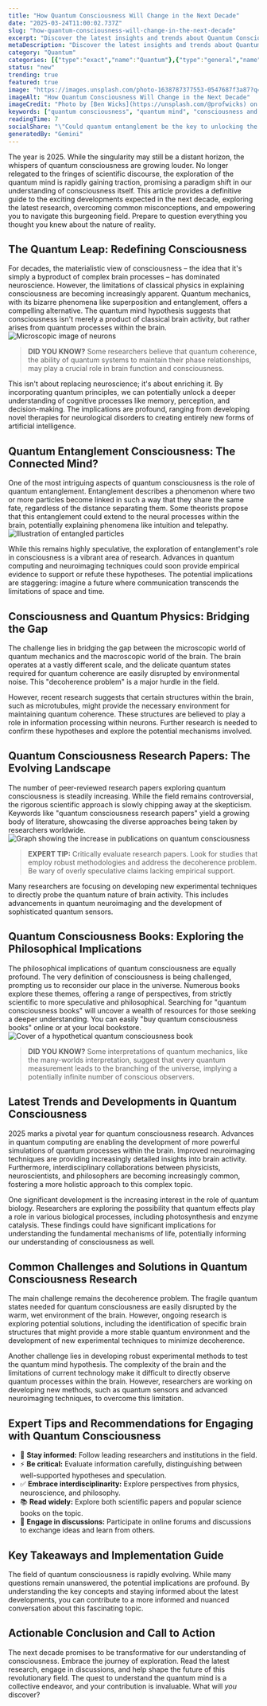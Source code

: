 ```yaml
---
title: "How Quantum Consciousness Will Change in the Next Decade"
date: "2025-03-24T11:00:02.737Z"
slug: "how-quantum-consciousness-will-change-in-the-next-decade"
excerpt: "Discover the latest insights and trends about Quantum Consciousness. This comprehensive guide covers everything you need to know about Quantum Consciousness in 2025."
metaDescription: "Discover the latest insights and trends about Quantum Consciousness. This comprehensive guide covers everything you need to know about Quantum Consciousnes..."
category: "Quantum"
categories: [{"type":"exact","name":"Quantum"},{"type":"general","name":"Philosophy"},{"type":"medium","name":"Mind Science"},{"type":"specific","name":"Consciousness Studies"},{"type":"niche","name":"Subjective Experience"}]
status: "new"
trending: true
featured: true
image: "https://images.unsplash.com/photo-1638787377553-0547687f3a87?q=85&w=1200&fit=max&fm=webp&auto=compress"
imageAlt: "How Quantum Consciousness Will Change in the Next Decade"
imageCredit: "Photo by [Ben Wicks](https://unsplash.com/@profwicks) on Unsplash"
keywords: ["quantum consciousness", "quantum mind", "consciousness and quantum physics", "quantum entanglement consciousness", "is consciousness quantum", "quantum consciousness explained", "quantum consciousness books", "buy quantum consciousness books", "quantum consciousness research papers", "quantum consciousness theory"]
readingTime: 7
socialShare: "\"Could quantum entanglement be the key to unlocking the mysteries of consciousness? The next decade's research may reveal a universe far stranger and more interconnected than we ever imagined.\""
generatedBy: "Gemini"
---
```




The year is 2025.  While the singularity may still be a distant horizon, the whispers of quantum consciousness are growing louder.  No longer relegated to the fringes of scientific discourse, the exploration of the quantum mind is rapidly gaining traction, promising a paradigm shift in our understanding of consciousness itself. This article provides a definitive guide to the exciting developments expected in the next decade, exploring the latest research, overcoming common misconceptions, and empowering you to navigate this burgeoning field.  Prepare to question everything you thought you knew about the nature of reality.

## The Quantum Leap: Redefining Consciousness

For decades, the materialistic view of consciousness – the idea that it's simply a byproduct of complex brain processes – has dominated neuroscience. However, the limitations of classical physics in explaining consciousness are becoming increasingly apparent. Quantum mechanics, with its bizarre phenomena like superposition and entanglement, offers a compelling alternative.  The quantum mind hypothesis suggests that consciousness isn't merely a product of classical brain activity, but rather arises from quantum processes within the brain. ![Microscopic image of neurons](https://images.unsplash.com/photo-1651955784685-f969100bfc25?q=85&w=1200&fit=max&fm=webp&auto=compress)

> **DID YOU KNOW?** Some researchers believe that quantum coherence, the ability of quantum systems to maintain their phase relationships, may play a crucial role in brain function and consciousness.

This isn't about replacing neuroscience; it's about enriching it. By incorporating quantum principles, we can potentially unlock a deeper understanding of cognitive processes like memory, perception, and decision-making.  The implications are profound, ranging from developing novel therapies for neurological disorders to creating entirely new forms of artificial intelligence.

## Quantum Entanglement Consciousness: The Connected Mind?

One of the most intriguing aspects of quantum consciousness is the role of quantum entanglement.  Entanglement describes a phenomenon where two or more particles become linked in such a way that they share the same fate, regardless of the distance separating them.  Some theorists propose that this entanglement could extend to the neural processes within the brain, potentially explaining phenomena like intuition and telepathy. ![Illustration of entangled particles](https://images.unsplash.com/photo-1688040696927-a0981dcc289f?q=85&w=1200&fit=max&fm=webp&auto=compress)

While this remains highly speculative, the exploration of entanglement's role in consciousness is a vibrant area of research.  Advances in quantum computing and neuroimaging techniques could soon provide empirical evidence to support or refute these hypotheses.  The potential implications are staggering: imagine a future where communication transcends the limitations of space and time.

## Consciousness and Quantum Physics: Bridging the Gap

The challenge lies in bridging the gap between the microscopic world of quantum mechanics and the macroscopic world of the brain.  The brain operates at a vastly different scale, and the delicate quantum states required for quantum coherence are easily disrupted by environmental noise.  This "decoherence problem" is a major hurdle in the field.

However, recent research suggests that certain structures within the brain, such as microtubules, might provide the necessary environment for maintaining quantum coherence.  These structures are believed to play a role in information processing within neurons.  Further research is needed to confirm these hypotheses and explore the potential mechanisms involved.

## Quantum Consciousness Research Papers: The Evolving Landscape

The number of peer-reviewed research papers exploring quantum consciousness is steadily increasing.  While the field remains controversial, the rigorous scientific approach is slowly chipping away at the skepticism.  Keywords like "quantum consciousness research papers" yield a growing body of literature, showcasing the diverse approaches being taken by researchers worldwide. ![Graph showing the increase in publications on quantum consciousness](https://images.unsplash.com/photo-1638787377553-0547687f3a87?q=85&w=1200&fit=max&fm=webp&auto=compress)

> **EXPERT TIP:**  Critically evaluate research papers.  Look for studies that employ robust methodologies and address the decoherence problem.  Be wary of overly speculative claims lacking empirical support.

Many researchers are focusing on developing new experimental techniques to directly probe the quantum nature of brain activity.  This includes advancements in quantum neuroimaging and the development of sophisticated quantum sensors.

## Quantum Consciousness Books: Exploring the Philosophical Implications

The philosophical implications of quantum consciousness are equally profound.  The very definition of consciousness is being challenged, prompting us to reconsider our place in the universe.  Numerous books explore these themes, offering a range of perspectives, from strictly scientific to more speculative and philosophical.  Searching for "quantum consciousness books" will uncover a wealth of resources for those seeking a deeper understanding.  You can easily "buy quantum consciousness books" online or at your local bookstore. ![Cover of a hypothetical quantum consciousness book](https://images.unsplash.com/photo-1635497611324-129442752063?q=85&w=1200&fit=max&fm=webp&auto=compress)

> **DID YOU KNOW?** Some interpretations of quantum mechanics, like the many-worlds interpretation, suggest that every quantum measurement leads to the branching of the universe, implying a potentially infinite number of conscious observers.

##  Latest Trends and Developments in Quantum Consciousness

2025 marks a pivotal year for quantum consciousness research.  Advances in quantum computing are enabling the development of more powerful simulations of quantum processes within the brain.  Improved neuroimaging techniques are providing increasingly detailed insights into brain activity.  Furthermore, interdisciplinary collaborations between physicists, neuroscientists, and philosophers are becoming increasingly common, fostering a more holistic approach to this complex topic.

One significant development is the increasing interest in the role of quantum biology.  Researchers are exploring the possibility that quantum effects play a role in various biological processes, including photosynthesis and enzyme catalysis.  These findings could have significant implications for understanding the fundamental mechanisms of life, potentially informing our understanding of consciousness as well.

## Common Challenges and Solutions in Quantum Consciousness Research

The main challenge remains the decoherence problem.  The fragile quantum states needed for quantum consciousness are easily disrupted by the warm, wet environment of the brain.  However, ongoing research is exploring potential solutions, including the identification of specific brain structures that might provide a more stable quantum environment and the development of new experimental techniques to minimize decoherence.

Another challenge lies in developing robust experimental methods to test the quantum mind hypothesis.  The complexity of the brain and the limitations of current technology make it difficult to directly observe quantum processes within the brain.  However, researchers are working on developing new methods, such as quantum sensors and advanced neuroimaging techniques, to overcome this limitation.

## Expert Tips and Recommendations for Engaging with Quantum Consciousness

* 🔑 **Stay informed:** Follow leading researchers and institutions in the field.
* ⚡ **Be critical:** Evaluate information carefully, distinguishing between well-supported hypotheses and speculation.
* ✅ **Embrace interdisciplinarity:** Explore perspectives from physics, neuroscience, and philosophy.
* 📚 **Read widely:** Explore both scientific papers and popular science books on the topic.
* 🧠 **Engage in discussions:** Participate in online forums and discussions to exchange ideas and learn from others.

## Key Takeaways and Implementation Guide

The field of quantum consciousness is rapidly evolving.  While many questions remain unanswered, the potential implications are profound. By understanding the key concepts and staying informed about the latest developments, you can contribute to a more informed and nuanced conversation about this fascinating topic.

## Actionable Conclusion and Call to Action

The next decade promises to be transformative for our understanding of consciousness.  Embrace the journey of exploration.  Read the latest research, engage in discussions, and help shape the future of this revolutionary field.  The quest to understand the quantum mind is a collective endeavor, and your contribution is invaluable.  What will *you* discover?

